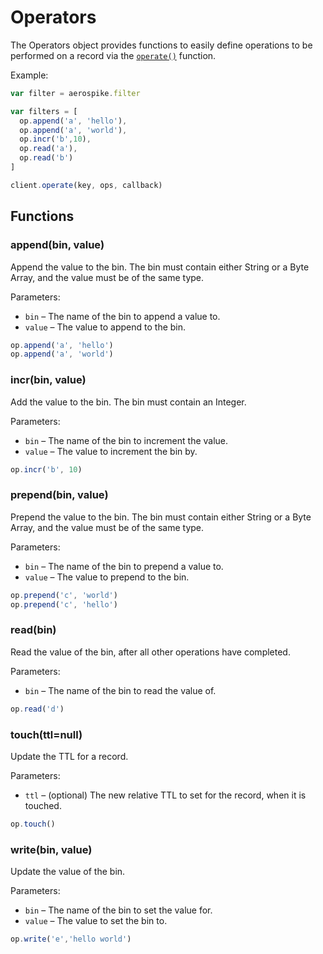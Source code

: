 # Operators

The Operators object provides functions to easily define operations to be performed on a record via the [`operate()`](client.md#operate) function.

Example:

```js
var filter = aerospike.filter

var filters = [
  op.append('a', 'hello'),
  op.append('a', 'world'),
  op.incr('b',10),
  op.read('a'),
  op.read('b')
]

client.operate(key, ops, callback)
```

<a name="Functions"></a>
## Functions

<!--
################################################################################
append()
################################################################################
-->
<a name="append"></a>

### append(bin, value)

Append the value to the bin. The bin must contain either String or a Byte Array, and the value must be of the same type.

Parameters:

- `bin`         – The name of the bin to append a value to.
- `value`       – The value to append to the bin.

```js
op.append('a', 'hello')
op.append('a', 'world')
```

<!--
################################################################################
increment()
################################################################################
-->
<a name="increment"></a>

### incr(bin, value)

Add the value to the bin. The bin must contain an Integer.

Parameters:

- `bin`         – The name of the bin to increment the value.
- `value`       – The value to increment the bin by.

```js
op.incr('b', 10)
```

<!--
################################################################################
prepend()
################################################################################
-->
<a name="prepend"></a>

### prepend(bin, value)

Prepend the value to the bin. The bin must contain either String or a Byte Array, and the value must be of the same type.

Parameters:

- `bin`         – The name of the bin to prepend a value to.
- `value`       – The value to prepend to the bin.

```js
op.prepend('c', 'world')
op.prepend('c', 'hello')
```

<!--
################################################################################
read()
################################################################################
-->
<a name="read"></a>

### read(bin)

Read the value of the bin, after all other operations have completed.

Parameters:

- `bin` – The name of the bin to read the value of.

```js
op.read('d')
```

<!--
################################################################################
append()
################################################################################
-->
<a name="append"></a>

### touch(ttl=null)

Update the TTL for a record.

Parameters:

- `ttl` – (optional) The new relative TTL to set for the record, when it is touched.

```js
op.touch()
```

<!--
################################################################################
write()
################################################################################
-->
<a name="write"></a>

### write(bin, value)

Update the value of the bin.

Parameters:

- `bin`         – The name of the bin to set the value for.
- `value`       – The value to set the bin to.

```js
op.write('e','hello world')
```

